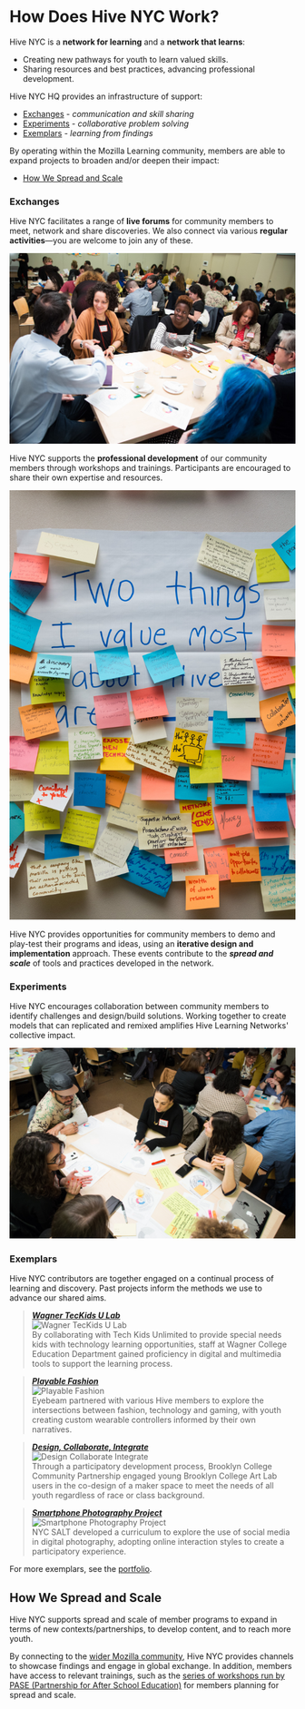 # How Does Hive NYC Work?

Hive NYC is a **network for learning** and a **network that learns**:
* Creating new pathways for youth to learn valued skills.
* Sharing resources and best practices, advancing professional development.

Hive NYC HQ provides an infrastructure of support:
* [Exchanges](#exchanges) - _communication and skill sharing_
* [Experiments](#experiments) - _collaborative problem solving_
* [Exemplars](#exemplars) - _learning from findings_

By operating within the Mozilla Learning community, members are able to expand projects to broaden and/or deepen their impact:
* [How We Spread and Scale](#how_we_spread_and_scale)

### Exchanges

Hive NYC facilitates a range of **live forums** for community members to meet, network and share discoveries. We also connect via various **regular activities**—you are welcome to join any of these.

![Hive Members](../images/hive-members.jpg)

Hive NYC supports the **professional development** of our community members through workshops and trainings. Participants are encouraged to share their own expertise and resources.

![Post Its](../images/post-its.jpg)

Hive NYC provides opportunities for community members to demo and play-test their programs and ideas, using an **iterative design and implementation** approach. These events contribute to the ***spread and scale*** of tools and practices developed in the network.

### Experiments

Hive NYC encourages collaboration between community members to identify challenges and design/build solutions. Working together to create models that can replicated and remixed amplifies Hive Learning Networks' collective impact.

![Hive Learning Networks](../images/hive-codesign.jpg)

### Exemplars

Hive NYC contributors are together engaged on a continual process of learning and discovery. Past projects inform the methods we use to advance our shared aims.

>  ***[Wagner TecKids U Lab](http://hivenyc.org/portfolio/wagner-teckids-u-lab/)***<br/>![Wagner TecKids U Lab](http://hivenyc.org/wp-content/uploads/IMG_6023-300x300.jpg)<br/>By collaborating with Tech Kids Unlimited to provide special needs kids with technology learning opportunities, staff at Wagner College Education Department gained proficiency in digital and multimedia tools to support the learning process.

> ***[Playable Fashion](http://hivenyc.org/portfolio/playable-fashion/)***<br/>![Playable Fashion](http://hivenyc.org/wp-content/uploads/12091260715_2cbb8304cd_k-300x300.jpg)<br/>Eyebeam partnered with various Hive members to explore the intersections between fashion, technology and gaming, with youth creating custom wearable controllers informed by their own narratives.

> ***[Design, Collaborate, Integrate](http://hivenyc.org/portfolio/design-collaborate-integrate/)***<br/>![Design Collaborate Integrate](http://hivenyc.org/wp-content/uploads/14893583046_028583ef96_z-300x300.jpg)<br/>Through a participatory development process, Brooklyn College Community Partnership engaged young Brooklyn College Art Lab users in the co-design of a maker space to meet the needs of all youth regardless of race or class background.

> ***[Smartphone Photography Project](http://hivenyc.org/portfolio/smart-phone-photography-project/)***<br/>![Smartphone Photography Project](http://hivenyc.org/wp-content/uploads/NYCSalt_img03.jpg)<br/>NYC SALT developed a curriculum to explore the use of social media in digital photography, adopting online interaction styles to create a participatory experience.

For more exemplars, see the [portfolio](http://hivenyc.org/portfolio/).

## How We Spread and Scale

Hive NYC supports spread and scale of member programs to expand in terms of new contexts/partnerships, to develop content, and to reach more youth.

By connecting to the [wider Mozilla community](../why_mozilla/README.md), Hive NYC provides channels to showcase findings and engage in global exchange. In addition, members have access to relevant trainings, such as the [series of workshops run by PASE (Partnership for After School Education)](http://hivenyc.org/2015/03/18/pase-spread-and-scale-recap/) for members planning for spread and scale.
